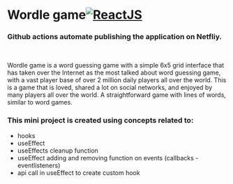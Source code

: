 # Wordle game[![ReactJS](https://img.shields.io/badge/React-20232A?style=for-the-badge&logo=react&logoColor=61DAFB)](https://reactjs.org)

### **Github actions automate publishing the application on Netfliy.**
<br>

Wordle game is a word guessing game with a simple 6x5 grid interface that has taken over the Internet as the most talked about word guessing game, with a vast player base of over 2 million daily players all over the world. This is a game that is loved, shared a lot on social networks, and enjoyed by many players all over the world. A straightforward game with lines of words, similar to word games.

### This mini project is created using concepts related to:
- hooks
- useEffect
- useEffects cleanup function
- useEffect adding and removing function on events (callbacks - eventlisteners)
- api call in useEffect to create custom hook

